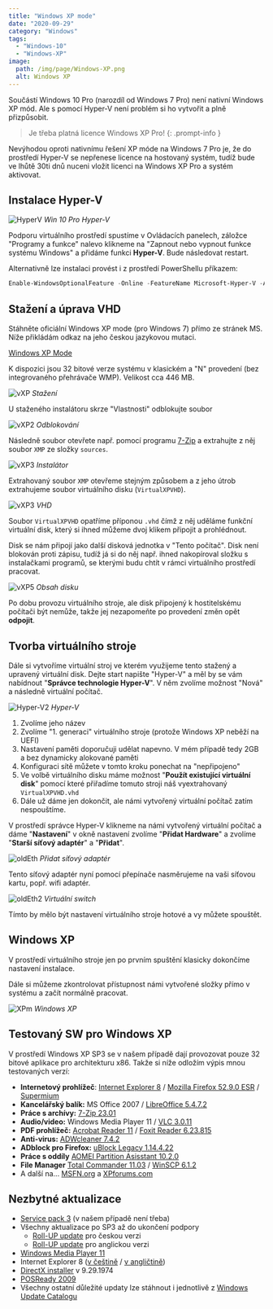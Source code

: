 ```yaml
---
title: "Windows XP mode"
date: "2020-09-29"
category: "Windows" 
tags: 
  - "Windows-10"
  - "Windows-XP"
image: 
  path: /img/page/Windows-XP.png
  alt: Windows XP
---
```


Součástí Windows 10 Pro (narozdíl od Windows 7 Pro) není nativní Windows XP mód. Ale s pomocí Hyper-V není problém si ho vytvořit a plně přizpůsobit.

> Je třeba platná licence Windows XP Pro!
{: .prompt-info }

Nevýhodou oproti nativnímu řešení XP móde na Windows 7 Pro je, že do prostředí Hyper-V se nepřenese licence na hostovaný systém, tudíž bude ve lhůtě 30ti dnů nuceni vložit licenci na Windows XP Pro a systém aktivovat.

## Instalace Hyper-V

![HyperV](/img/2020-09-29-windows-xp-mode/hyper-v1.png)
_Win 10 Pro Hyper-V_

Podporu virtuálního prostředí spustíme v Ovládacích panelech, záložce "Programy a funkce" nalevo klikneme na "Zapnout nebo vypnout funkce systému Windows" a přidáme funkci __Hyper-V__. Bude následovat restart.

Alternativně lze instalaci provést i z prostředí PowerShellu příkazem:

```powershell
Enable-WindowsOptionalFeature -Online -FeatureName Microsoft-Hyper-V -All
```

## Stažení a úprava VHD

Stáhněte oficiální Windows XP mode (pro Windows 7) přímo ze stránek MS. Níže přikládám odkaz na jeho českou jazykovou mutaci.

[Windows XP Mode](https://www.microsoft.com/cs-cz/download/details.aspx?id=8002)

K dispozici jsou 32 bitové verze systému v klasickém a "N" provedení (bez integrovaného přehrávače WMP). Velikost cca 446 MB.

![vXP](/img/2020-09-29-windows-xp-mode/vXP1.png)
_Stažení_

U staženého instalátoru skrze "Vlastnosti" odblokujte soubor

![vXP2](/img/2020-09-29-windows-xp-mode/vXP2.png)
_Odblokování_

Následně soubor otevřete např. pomocí programu [7-Zip](https://www.7-zip.org/) a extrahujte z něj soubor `XMP` ze složky `sources`.

![vXP3](/img/2020-09-29-windows-xp-mode/vXP3.png)
_Instalátor_

Extrahovaný soubor `XMP` otevřeme stejným způsobem a z jeho útrob extrahujeme soubor virtuálního disku (`VirtualXPVHD`).

![vXP3](/img/2020-09-29-windows-xp-mode/vXP4.png)
_VHD_

Soubor `VirtualXPVHD` opatříme příponou `.vhd` čímž z něj uděláme funkční virtuální disk, který si ihned můžeme dvoj klikem připojit a prohlédnout.

Disk se nám připojí jako další disková jednotka v "Tento počítač". Disk není blokován proti zápisu, tudíž já si do něj např. ihned nakopíroval složku s instalačkami programů, se kterými budu chtít v rámci virtuálního prostředí pracovat.

![vXP5](/img/2020-09-29-windows-xp-mode/vXP5.png)
_Obsah disku_

Po dobu provozu virtuálního stroje, ale disk připojený k hostitelskému počítači být nemůže, takže jej nezapomeňte po provedení změn opět **odpojit**.

## Tvorba virtuálního stroje

Dále si vytvoříme virtuální stroj ve kterém využijeme tento stažený a upravený virtuální disk. Dejte start napište "Hyper-V" a měl by se vám nabídnout "**Správce technologie Hyper-V**". V něm zvolíme možnost "Nová" a následně virtuální počítač.

![Hyper-V2](/img/2020-09-29-windows-xp-mode/hyper-v2.png)
_Hyper-V_

1. Zvolíme jeho název
2. Zvolíme "1. generaci" virtuálního stroje (protože Windows XP neběží na UEFI)
3. Nastavení paměti doporučuji udělat napevno. V mém případě tedy 2GB a bez dynamicky alokované paměti
4. Konfiguraci sítě můžete v tomto kroku ponechat na "nepřipojeno"
5. Ve volbě virtuálního disku máme možnost "**Použít existující virtuální disk**" pomocí které přiřadíme tomuto stroji náš vyextrahovaný `VirtualXPVHD.vhd`
6. Dále už dáme jen dokončit, ale námi vytvořený virtuální počítač zatím nespouštíme.

V prostředí správce Hyper-V klikneme na námi vytvořený virtuální počítač a dáme "**Nastavení**" v okně nastavení zvolíme "**Přidat Hardware**" a zvolíme "**Starší síťový adaptér**" a "**Přidat**".

![oldEth](/img/2020-09-29-windows-xp-mode/image-1.png)
_Přidat síťový adaptér_

Tento síťový adaptér nyní pomocí přepínače nasměrujeme na vaši síťovou kartu, popř. wifi adaptér.

![oldEth2](/img/2020-09-29-windows-xp-mode/image-2.png)
_Virtuální switch_

Tímto by mělo být nastavení virtuálního stroje hotové a vy můžete spouštět.

## Windows XP

V prostředí virtuálního stroje jen po prvním spuštění klasicky dokončíme nastavení instalace.

Dále si můžeme zkontrolovat přístupnost námi vytvořené složky přímo v systému a začít normálně pracovat.

![XPm](/img/2020-09-29-windows-xp-mode/image-3.png)
_Windows XP_

## Testovaný SW pro Windows XP

V prostředí Windows XP SP3 se v našem případě dají provozovat pouze 32 bitové aplikace pro architekturu x86. Takže si níže odložím výpis mnou testovaných verzí:

- **Internetový prohlížeč**: [Internet Explorer 8](https://www.microsoft.com/cs-cz/download/details.aspx?id=40390) / [Mozilla Firefox 52.9.0 ESR](https://ftp.mozilla.org/pub/firefox/releases/52.9.0esr/win32/cs/) / [Supermium](https://win32subsystem.live/supermium/)
- **Kancelářský balík:** MS Office 2007 / [LibreOffice 5.4.7.2](https://downloadarchive.documentfoundation.org/libreoffice/old/5.4.7.2/win/x86/)
- **Práce s archívy:** [7-Zip 23.01](https://www.7-zip.org/download.html)
- **Audio/video:** Windows Media Player 11 / [VLC 3.0.11](https://download.videolan.org/pub/videolan/vlc/last/win32/)
- **PDF prohlížeč:** [Acrobat Reader 11](https://get.adobe.com/cz/reader/otherversions/) / [Foxit Reader 6.23.815](https://cdn01.foxitsoftware.com/pub/foxit/reader/desktop/win/6.x/6.2/enu/FoxitReader623.815_enu_Setup.exe)
- **Anti-virus:** [ADWcleaner 7.4.2](https://downloads.malwarebytes.com/file/adwcleaner-legacy)
- **ADblock pro Firefox:** [uBlock Legacy 1.14.4.22](https://github.com/gorhill/uBlock-for-firefox-legacy/releases/tag/firefox-legacy-1.16.4.22)
- **Práce s oddíly** [AOMEI Partition Asisstant 10.2.0](https://www2.aomeisoftware.com/download/pa/full/10.2.0/PAssist_Setup.exe)
- **File Manager** [Total Commander 11.03](https://totalcommander.ch/1103/tcmd1103x32.exe) / [WinSCP 6.1.2](https://sourceforge.net/projects/winscp/files/WinSCP/6.1.2/)
- A další na... [MSFN.org](https://msfn.org/board/topic/176299-latest-version-of-software-running-on-xp/) a [XPforums.com](https://www.xpforums.com/)

## Nezbytné aktualizace

- [Service pack 3](https://www.microsoft.com/cs-cz/download/details.aspx?id=55460) (v našem případě není třeba)
- Všechny aktualizace po SP3 až do ukončení podpory
    - [Roll-UP update](https://uloz.to/file/ReHrMuKZw/windows-xp-post-sp3-cz-roll-up-update-exe) pro českou verzi
    - [Roll-UP update](https://uloz.to/file/BffgxgPbD/windows-xp-post-sp3-en-roll-up-update-exe) pro anglickou verzi
- [Windows Media Player 11](https://www.download.windowsupdate.com/msdownload/update/v3-19990518/cabpool/windows6.0-kb941651-x86_cf2d8dd55a356b9d27b75ead67ff45cf3d2d9a14.msu)
- Internet Explorer 8 ([v češtině](https://download.microsoft.com/download/7/F/2/7F2D755E-1568-482A-AC6B-2602B50FB88E/IE8-WindowsXP-x86-CSY.exe) / [v angličtině](https://download.microsoft.com/download/C/C/0/CC0BD555-33DD-411E-936B-73AC6F95AE11/IE8-WindowsXP-x86-ENU.exe))
- [DirectX installer](https://www.microsoft.com/cs-cz/download/details.aspx?id=35) v 9.29.1974
- [POSReady 2009](https://www.catalog.update.microsoft.com/ScopedViewInline.aspx?updateid=6f4e581a-5f28-44a1-b3a5-c6c50951556f)
- Všechny ostatní důležité updaty lze stáhnout i jednotlivě z [Windows Update Catalogu](https://www.catalog.update.microsoft.com/)
